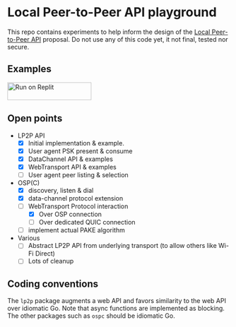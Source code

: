 # Local Peer-to-Peer API playground

This repo contains experiments to help inform the design of the [Local Peer-to-Peer API](https://github.com/WICG/local-peer-to-peer) proposal. Do not use any of this code yet, it not final, tested nor secure.

## Examples

<a href="https://replit.com/@backkem/go-lp2p"><img loading="lazy" src="https://replit.com/badge/github/backkem/go-lp2p" alt="Run on Replit" style="height: 40px; width: 190px;"></a>

## Open points

- LP2P API
  - [x] Initial implementation & example.
  - [x] User agent PSK present & consume
  - [x] DataChannel API & examples
  - [x] WebTransport API & examples
  - [ ] User agent peer listing & selection
- OSP(C)
  - [x] discovery, listen & dial
  - [x] data-channel protocol extension
  - [ ] WebTransport Protocol interaction
    - [x] Over OSP connection
    - [ ] Over dedicated QUIC connection
  - [ ] implement actual PAKE algorithm
- Various
  - [ ] Abstract LP2P API from underlying transport (to allow others like Wi-Fi Direct)
  - [ ] Lots of cleanup

## Coding conventions

The `lp2p` package augments a web API and favors similarity to the web API over idiomatic Go. Note that async functions are implemented as blocking. The other packages such as `ospc` should be idiomatic Go.
